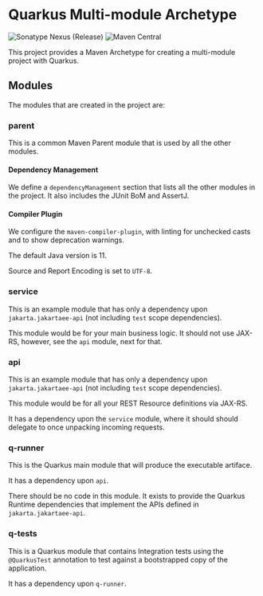 # Quarkus Multi-module Archetype

![Sonatype Nexus (Release)](https://img.shields.io/nexus/r/https/oss.sonatype.org/net.kemitix/quarkus-multi-module-archetype.svg?style=for-the-badge)
 ![Maven Central](https://img.shields.io/maven-central/v/net.kemitix/quarkus-multi-module-archetype.svg?style=for-the-badge)

This project provides a Maven Archetype for creating a multi-module project with Quarkus.

## Modules

The modules that are created in the project are:

### parent

This is a common Maven Parent module that is used by all the other modules.

#### Dependency Management

We define a `dependencyManagement` section that lists all the other modules in the project. It also includes the JUnit BoM and AssertJ.

#### Compiler Plugin

We configure the `maven-compiler-plugin`, with linting for unchecked casts and to show deprecation warnings.

The default Java version is 11.

Source and Report Encoding is set to `UTF-8`.

### service

This is an example module that has only a dependency upon `jakarta.jakartaee-api` (not including `test` scope dependencies).

This module would be for your main business logic. It should not use JAX-RS, however, see the `api` module, next for that.

### api

This is an example module that has only a dependency upon `jakarta.jakartaee-api` (not including `test` scope dependencies).

This module would be for all your REST Resource definitions via JAX-RS.

It has a dependency upon the `service` module, where it should should delegate to once unpacking incoming requests.

### q-runner

This is the Quarkus main module that will produce the executable artiface.

It has a dependency upon `api`.

There should be no code in this module. It exists to provide the Quarkus Runtime dependencies that implement the APIs defined in `jakarta.jakartaee-api`.

### q-tests

This is a Quarkus module that contains Integration tests using the `@QuarkusTest` annotation to test against a bootstrapped copy of the application.

It has a dependency upon `q-runner`.
